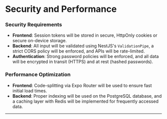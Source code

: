 # Security and Performance

### Security Requirements

  * **Frontend**: Session tokens will be stored in secure, HttpOnly cookies or secure on-device storage.
  * **Backend**: All input will be validated using NestJS's `ValidationPipe`, a strict CORS policy will be enforced, and APIs will be rate-limited.
  * **Authentication**: Strong password policies will be enforced, and all data will be encrypted in transit (HTTPS) and at rest (hashed passwords).

### Performance Optimization

  * **Frontend**: Code-splitting via Expo Router will be used to ensure fast initial load times.
  * **Backend**: Proper indexing will be used on the PostgreSQL database, and a caching layer with Redis will be implemented for frequently accessed data.

-----
